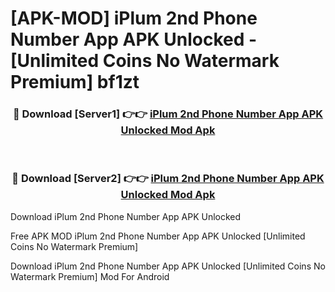 # [APK-MOD] iPlum  2nd Phone Number App APK Unlocked - [Unlimited Coins No Watermark Premium] bf1zt



<div align="center">
<h3>🔴 Download [Server1] 👉👉 <a href="https://momento.my/?title=iPlum__2nd_Phone_Number_App_APK_Unlocked">iPlum  2nd Phone Number App APK Unlocked Mod Apk</a></h3><br>

<h3>🔴 Download [Server2] 👉👉 <a href="https://momento.my/?title=iPlum__2nd_Phone_Number_App_APK_Unlocked">iPlum  2nd Phone Number App APK Unlocked Mod Apk</a></h3>
</div>



Download iPlum  2nd Phone Number App APK Unlocked 

Free APK MOD iPlum  2nd Phone Number App APK Unlocked [Unlimited Coins No Watermark Premium]

Download iPlum  2nd Phone Number App APK Unlocked [Unlimited Coins No Watermark Premium] Mod For Android
